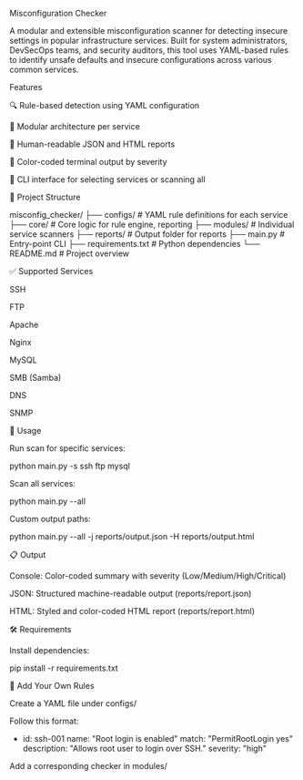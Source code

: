 Misconfiguration Checker

A modular and extensible misconfiguration scanner for detecting insecure settings in popular infrastructure services. Built for system administrators, DevSecOps teams, and security auditors, this tool uses YAML-based rules to identify unsafe defaults and insecure configurations across various common services.

Features

🔍 Rule-based detection using YAML configuration

🧩 Modular architecture per service

📜 Human-readable JSON and HTML reports

🎨 Color-coded terminal output by severity

🔧 CLI interface for selecting services or scanning all

📂 Project Structure

misconfig_checker/
├── configs/               # YAML rule definitions for each service
├── core/                  # Core logic for rule engine, reporting
├── modules/               # Individual service scanners
├── reports/               # Output folder for reports
├── main.py                # Entry-point CLI
├── requirements.txt       # Python dependencies
└── README.md              # Project overview

✅ Supported Services

SSH

FTP

Apache

Nginx

MySQL

SMB (Samba)

DNS

SNMP

🚀 Usage

Run scan for specific services:

python main.py -s ssh ftp mysql

Scan all services:

python main.py --all

Custom output paths:

python main.py --all -j reports/output.json -H reports/output.html

📋 Output

Console: Color-coded summary with severity (Low/Medium/High/Critical)

JSON: Structured machine-readable output (reports/report.json)

HTML: Styled and color-coded HTML report (reports/report.html)

🛠 Requirements

Install dependencies:

pip install -r requirements.txt

🧱 Add Your Own Rules

Create a YAML file under configs/

Follow this format:

- id: ssh-001
  name: "Root login is enabled"
  match: "PermitRootLogin yes"
  description: "Allows root user to login over SSH."
  severity: "high"

Add a corresponding checker in modules/


